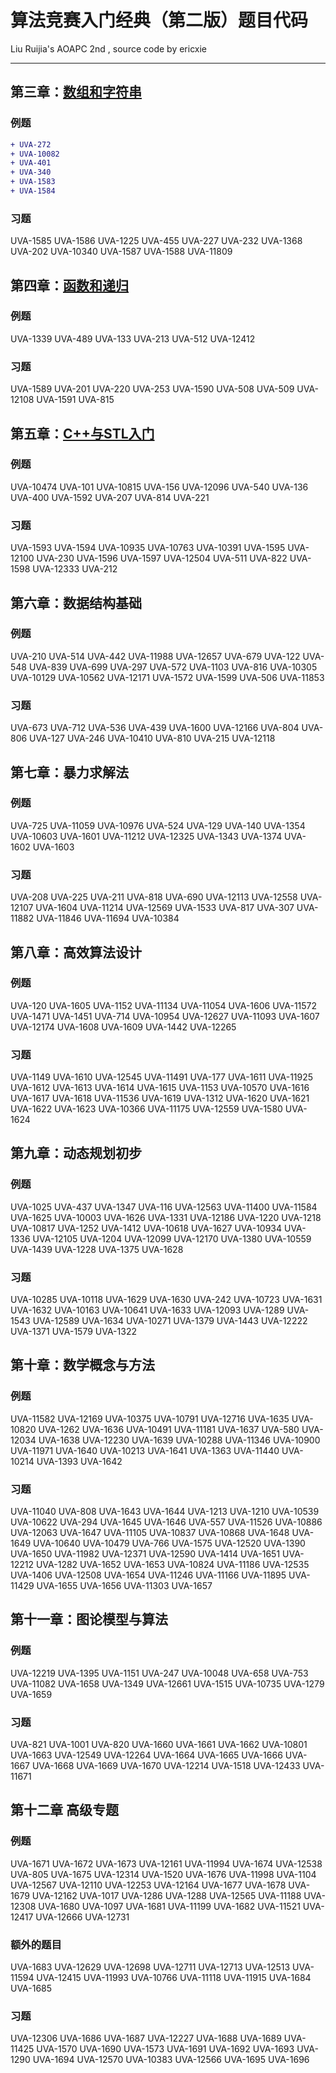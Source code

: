 # 算法竞赛入门经典（第二版）题目代码
Liu Ruijia's AOAPC 2nd , source code by ericxie

---




## 第三章：[数组和字符串](./03/solution.md)

### 例题

```diff
+ UVA-272  
+ UVA-10082  
+ UVA-401  
+ UVA-340  
+ UVA-1583  
+ UVA-1584 
```

### 习题

   UVA-1585   UVA-1586   UVA-1225   UVA-455   UVA-227   UVA-232   UVA-1368   UVA-202   UVA-10340   UVA-1587   UVA-1588   UVA-11809  

## 第四章：[函数和递归](./04/solution.md)

### 例题

  UVA-1339  UVA-489  UVA-133  UVA-213  UVA-512  UVA-12412  

### 习题

   UVA-1589  UVA-201  UVA-220  UVA-253  UVA-1590  UVA-508  UVA-509  UVA-12108  UVA-1591  UVA-815 

## 第五章：[C++与STL入门](./05/solution.md)

### 例题

 UVA-10474  UVA-101  UVA-10815  UVA-156  UVA-12096  UVA-540  UVA-136  UVA-400  UVA-1592  UVA-207  UVA-814  UVA-221

### 习题

 UVA-1593 UVA-1594 UVA-10935 UVA-10763 UVA-10391 UVA-1595 UVA-12100 UVA-230 UVA-1596 UVA-1597 UVA-12504 UVA-511 UVA-822 UVA-1598 UVA-12333 UVA-212

## 第六章：数据结构基础

### 例题
 UVA-210 UVA-514 UVA-442 UVA-11988 UVA-12657 UVA-679 UVA-122 UVA-548 UVA-839 UVA-699 UVA-297 UVA-572 UVA-1103 UVA-816 UVA-10305 UVA-10129 UVA-10562 UVA-12171 UVA-1572 UVA-1599 UVA-506 UVA-11853

### 习题

 UVA-673 UVA-712 UVA-536 UVA-439 UVA-1600 UVA-12166 UVA-804 UVA-806 UVA-127 UVA-246 UVA-10410 UVA-810 UVA-215 UVA-12118

## 第七章：暴力求解法

### 例题

 UVA-725 UVA-11059 UVA-10976 UVA-524 UVA-129 UVA-140 UVA-1354 UVA-10603 UVA-1601 UVA-11212 UVA-12325 UVA-1343 UVA-1374 UVA-1602 UVA-1603

### 习题

 UVA-208 UVA-225 UVA-211 UVA-818 UVA-690 UVA-12113 UVA-12558 UVA-12107 UVA-1604 UVA-11214 UVA-12569 UVA-1533 UVA-817 UVA-307 UVA-11882 UVA-11846 UVA-11694 UVA-10384

## 第八章：高效算法设计

### 例题

 UVA-120 UVA-1605 UVA-1152 UVA-11134 UVA-11054 UVA-1606 UVA-11572 UVA-1471 UVA-1451 UVA-714 UVA-10954 UVA-12627 UVA-11093 UVA-1607 UVA-12174 UVA-1608 UVA-1609 UVA-1442 UVA-12265

### 习题

 UVA-1149 UVA-1610 UVA-12545 UVA-11491 UVA-177 UVA-1611 UVA-11925 UVA-1612 UVA-1613 UVA-1614 UVA-1615 UVA-1153 UVA-10570 UVA-1616 UVA-1617 UVA-1618 UVA-11536 UVA-1619 UVA-1312 UVA-1620 UVA-1621 UVA-1622 UVA-1623 UVA-10366 UVA-11175 UVA-12559 UVA-1580 UVA-1624

## 第九章：动态规划初步

### 例题

 UVA-1025 UVA-437 UVA-1347 UVA-116 UVA-12563 UVA-11400 UVA-11584 UVA-1625 UVA-10003 UVA-1626 UVA-1331 UVA-12186 UVA-1220 UVA-1218 UVA-10817 UVA-1252 UVA-1412 UVA-10618 UVA-1627 UVA-10934 UVA-1336 UVA-12105 UVA-1204 UVA-12099 UVA-12170 UVA-1380 UVA-10559 UVA-1439 UVA-1228 UVA-1375 UVA-1628

### 习题

 UVA-10285 UVA-10118 UVA-1629 UVA-1630 UVA-242 UVA-10723 UVA-1631 UVA-1632 UVA-10163 UVA-10641 UVA-1633 UVA-12093 UVA-1289 UVA-1543 UVA-12589 UVA-1634 UVA-10271 UVA-1379 UVA-1443 UVA-12222 UVA-1371 UVA-1579 UVA-1322

## 第十章：数学概念与方法

### 例题

 UVA-11582 UVA-12169 UVA-10375 UVA-10791 UVA-12716 UVA-1635 UVA-10820 UVA-1262 UVA-1636 UVA-10491 UVA-11181 UVA-1637 UVA-580 UVA-12034 UVA-1638 UVA-12230 UVA-1639 UVA-10288 UVA-11346 UVA-10900 UVA-11971 UVA-1640 UVA-10213 UVA-1641 UVA-1363 UVA-11440 UVA-10214 UVA-1393 UVA-1642

### 习题

 UVA-11040 UVA-808 UVA-1643 UVA-1644 UVA-1213 UVA-1210 UVA-10539 UVA-10622 UVA-294 UVA-1645 UVA-1646 UVA-557 UVA-11526 UVA-10886 UVA-12063 UVA-1647 UVA-11105 UVA-10837 UVA-10868 UVA-1648 UVA-1649 UVA-10640 UVA-10479 UVA-766 UVA-1575 UVA-12520 UVA-1390 UVA-1650 UVA-11982 UVA-12371 UVA-12590 UVA-1414 UVA-1651 UVA-12212 UVA-1282 UVA-1652 UVA-1653 UVA-10824 UVA-11186 UVA-12535 UVA-1406 UVA-12508 UVA-1654 UVA-11246 UVA-11166 UVA-11895 UVA-11429 UVA-1655 UVA-1656 UVA-11303 UVA-1657

## 第十一章：图论模型与算法

### 例题

 UVA-12219 UVA-1395 UVA-1151 UVA-247 UVA-10048 UVA-658 UVA-753 UVA-11082 UVA-1658 UVA-1349 UVA-12661 UVA-1515 UVA-10735 UVA-1279 UVA-1659

### 习题

 UVA-821 UVA-1001 UVA-820 UVA-1660 UVA-1661 UVA-1662 UVA-10801 UVA-1663 UVA-12549 UVA-12264 UVA-1664 UVA-1665 UVA-1666 UVA-1667 UVA-1668 UVA-1669 UVA-1670 UVA-12214 UVA-1518 UVA-12433 UVA-11671

## 第十二章 高级专题

### 例题

 UVA-1671 UVA-1672 UVA-1673 UVA-12161 UVA-11994 UVA-1674 UVA-12538 UVA-805 UVA-1675 UVA-12314 UVA-1520 UVA-1676 UVA-11998 UVA-1104 UVA-12567 UVA-12110 UVA-12253 UVA-12164 UVA-1677 UVA-1678 UVA-1679 UVA-12162 UVA-1017 UVA-1286 UVA-1288 UVA-12565 UVA-11188 UVA-12308 UVA-1680 UVA-1097 UVA-1681 UVA-11199 UVA-1682 UVA-11521 UVA-12417 UVA-12666 UVA-12731

### 额外的题目

 UVA-1683 UVA-12629 UVA-12698 UVA-12711 UVA-12713 UVA-12513 UVA-11594 UVA-12415 UVA-11993 UVA-10766 UVA-11118 UVA-11915 UVA-1684 UVA-1685

### 习题

 UVA-12306 UVA-1686 UVA-1687 UVA-12227 UVA-1688 UVA-1689 UVA-11425 UVA-1570 UVA-1690 UVA-1573 UVA-1691 UVA-1692 UVA-1693 UVA-1290 UVA-1694 UVA-12570 UVA-10383 UVA-12566 UVA-1695 UVA-1696

